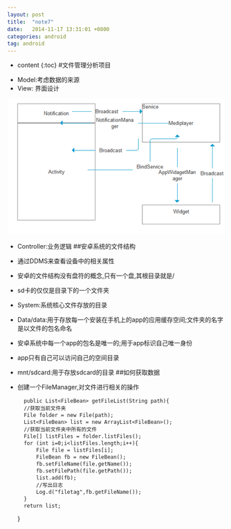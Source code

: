 ```yaml
---
layout: post
title:  "note7"
date:   2014-11-17 13:31:01 +0800
categories: android
tag: android
---
```


* content
{:toc}
#文件管理分析项目
- Model:考虑数据的来源
- View: 界面设计

![](image1.png)

- Controller:业务逻辑
##安卓系统的文件结构
- 通过DDMS来查看设备中的相关属性
- 安卓的文件结构没有盘符的概念,只有一个盘,其根目录就是/
- sd卡的仅仅是目录下的一个文件夹
- System:系统核心文件存放的目录
- Data/data:用于存放每一个安装在手机上的app的应用缓存空间;文件夹的名字是以文件的包名命名
- 安卓系统中每一个app的包名是唯一的;用于app标识自己唯一身份
- app只有自己可以访问自己的空间目录
- mnt/sdcard:用于存放sdcard的目录
##如何获取数据
- 创建一个FileManager,对文件进行相关的操作

        public List<FileBean> getFileList(String path){
        //获取当前文件夹
        File folder = new File(path);
        List<FileBean> list = new ArrayList<FileBean>();
        //获取当前文件夹中所有的文件
        File[] listFiles = folder.listFiles();
        for (int i=0;i<listFiles.length;i++){
            File file = listFiles[i];
            FileBean fb = new FileBean();
            fb.setFileName(file.getName());
            fb.setFilePath(file.getPath());
            list.add(fb);
            //写出日志
            Log.d("filetag",fb.getFileName());
        }
        return list;
    }
